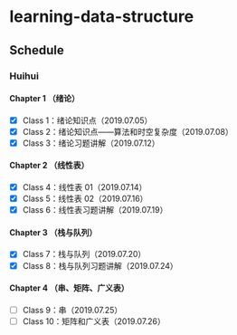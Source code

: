 # learning-data-structure

## Schedule

### Huihui

#### Chapter 1 （绪论）
- [x] Class 1：绪论知识点（2019.07.05）
- [x] Class 2：绪论知识点——算法和时空复杂度（2019.07.08）
- [x] Class 3：绪论习题讲解（2019.07.12）

#### Chapter 2 （线性表）
- [x] Class 4：线性表 01（2019.07.14）
- [x] Class 5：线性表 02（2019.07.16）
- [x] Class 6：线性表习题讲解（2019.07.19）

#### Chapter 3 （栈与队列）
- [x] Class 7：栈与队列（2019.07.20）
- [x] Class 8：栈与队列习题讲解（2019.07.24）

#### Chapter 4 （串、矩阵、广义表）
- [ ] Class 9：串（2019.07.25）
- [ ] Class 10：矩阵和广义表（2019.07.26）